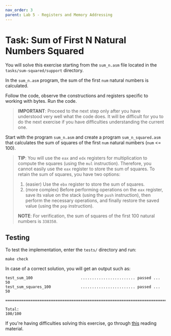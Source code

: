 ```yaml
---
nav_order: 3
parent: Lab 5 - Registers and Memory Addressing
---
```


# Task: Sum of First N Natural Numbers Squared

You will solve this exercise starting from the `sum_n.asm` file located in the `tasks/sum-squared/support` directory.

In the `sum_n.asm` program, the sum of the first `num` natural numbers is calculated.

Follow the code, observe the constructions and registers specific to working with bytes.
Run the code.

> **IMPORTANT**: Proceed to the next step only after you have understood very well what the code does.
It will be difficult for you to do the next exercise if you have difficulties understanding the current one.

Start with the program `sum_n.asm` and create a program `sum_n_squared.asm` that calculates the sum of squares of the first `num` natural numbers (`num` <= 100).

> **TIP**: You will use the `eax` and `edx` registers for multiplication to compute the squares (using the `mul` instruction).
Therefore, you cannot easily use the `eax` register to store the sum of squares. To retain the sum of squares, you have two options:
>
> 1. (easier) Use the `ebx` register to store the sum of squares.
> 1. (more complex) Before performing operations on the `eax` register, save its value on the stack (using the `push` instruction), then perform the necessary operations, and finally restore the saved value (using the `pop` instruction).
>
> **NOTE**: For verification, the sum of squares of the first 100 natural numbers is `338350`.

## Testing

To test the implementation, enter the `tests/` directory and run:

```console
make check
```

In case of a correct solution, you will get an output such as:

```text
test_sum_100                     ........................ passed ...  50
test_sum_squares_100             ........................ passed ...  50

========================================================================

Total:                                                           100/100
```

If you're having difficulties solving this exercise, go through [this](../../reading/registers.md) reading material.
